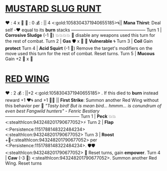 # [__**MUSTARD SLUG RUNT**__](<https://www.youtube.com/watch?v=r7hCJIC_y6Q>)
❤️ : 4 x 👥
🔷 : 0
💰 : || 4 <:gold:1058304371940655185>🌀||
**Mana Thirst**: Deal self -❤️ equal to its __burn__ stacks
—————————————————
Turn 1  | **Corrosive Sludge** (-1 🔷) 💥💥💥💥 🔀 disable any weapons used this turn for the rest of combat.
Turn 2 | **Gas** 🛡️ x 👥   🔀  __Vulnerable__ 🌀
Turn 3 | **Coil** Gain __protect__
Turn 4 | **Acid Squirt** (-1 🔷) Remove the target's modifiers on the move used this turn for the rest of combat. Reset turns.
Turn 5 | **Mucous** Gain +2 🔷 x 👥

# [__**RED WING**__](<https://www.youtube.com/watch?v=jf9ot3SvvmM>)
❤️ : 2
💰 : ||+2 <:gold:1058304371940655185> . If this died to __burn__ instead reward +1 ❤️🌀 and +1 🔷🌀 ||
**First Strike**: Summon another Red Wing without this behavior per 👥
*"Tasty bird! But is mean bird... hmmm... is conundrum of even best Fangwild hunters" - Fenric Bestiary*
—————————————————
Turn 1  | **Peck** 💥💥<:stealthIcon:943248201790677052>⚡
Turn 2 | **Flap** <:Persistence:1151788148322484234><:stealthIcon:943248201790677052>
Turn 3 | **Roost** +🔷<:stealthIcon:943248201790677052> per <:Persistence:1151788148322484234>. 🛡️🛡️<:stealthIcon:943248201790677052> 🔀 Reset turns, gain __empower__.
Turn 4 | **Caw** (-3 🔷) <:stealthIcon:943248201790677052>. Summon another Red Wing. Reset turns
